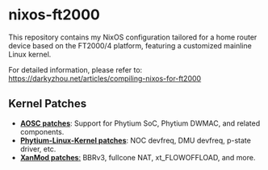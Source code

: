# nixos-ft2000

This repository contains my NixOS configuration tailored for a home router device based on the FT2000/4 platform, featuring a customized mainline Linux kernel.

For detailed information, please refer to: https://darkyzhou.net/articles/compiling-nixos-for-ft2000

## Kernel Patches

- [**AOSC patches**](https://github.com/AOSC-Dev/aosc-os-abbs/tree/9ac6a143ea533c076ca90c6b3577359dd1682ab2/runtime-kernel/linux-kernel/autobuild/patches): Support for Phytium SoC, Phytium DWMAC, and related components.
- [**Phytium-Linux-Kernel patches**](https://gitee.com/phytium_embedded/phytium-linux-kernel): NOC devfreq, DMU devfreq, p-state driver, etc.
- [**XanMod patches**:](https://gitlab.com/xanmod/linux-patches/-/tree/master/linux-6.14.y-xanmod) BBRv3, fullcone NAT, xt_FLOWOFFLOAD, and more.
